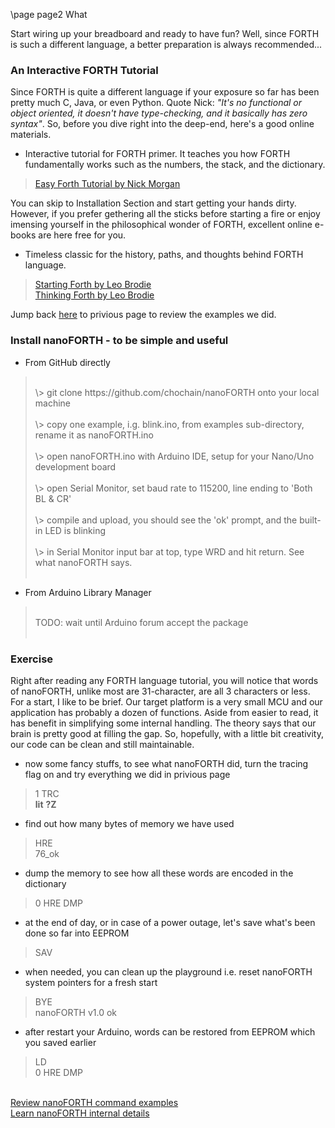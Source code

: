 \page page2 What

Start wiring up your breadboard and ready to have fun? Well, since FORTH is such a different language, a better preparation is always recommended...

### An Interactive FORTH Tutorial
Since FORTH is quite a different language if your exposure so far has been pretty much C, Java, or even Python. Quote Nick: <em>"It's no functional or object oriented, it doesn't have type-checking, and it basically has zero syntax"</em>. So, before you dive right into the deep-end, here's a good online materials.
* Interactive tutorial for FORTH primer. It teaches you how FORTH fundamentally works such as the numbers, the stack, and the dictionary.
> <a href="https://skilldrick.github.io/easyforth/#introduction" target="_blank">Easy Forth Tutorial by Nick Morgan</a>

You can skip to Installation Section and start getting your hands dirty. However, if you prefer gethering all the sticks before starting a fire or enjoy imensing yourself in the philosophical wonder of FORTH, excellent online e-books are here free for you.
* Timeless classic for the history, paths, and thoughts behind FORTH language.
> <a href="http://home.iae.nl/users/mhx/sf.html" target="_blank">Starting Forth by Leo Brodie</a><br/>
> <a href="http://thinking-forth.sourceforge.net" target="_blank">Thinking Forth by Leo Brodie</a>

Jump back <a href="page1.html">here</a> to privious page to review the examples we did.

### Install nanoFORTH - to be simple and useful

* From GitHub directly
> <br/>
> \> git clone https://github.com/chochain/nanoFORTH onto your local machine<br/><br/>
> \> copy one example, i.g. blink.ino, from examples sub-directory, rename it as nanoFORTH.ino<br/><br/>
> \> open nanoFORTH.ino with Arduino IDE, setup for your Nano/Uno development board<br/><br/>
> \> open Serial Monitor, set baud rate to 115200, line ending to 'Both BL & CR'<br/><br/>
> \> compile and upload, you should see the 'ok' prompt, and the built-in LED is blinking<br/><br/>
> \> in Serial Monitor input bar at top, type WRD and hit return. See what nanoFORTH says.<br/><br/>

* From Arduino Library Manager
> <br/>
> TODO: wait until Arduino forum accept the package<br/><br/>

### Exercise

Right after reading any FORTH language tutorial, you will notice that words of nanoFORTH, unlike most are 31-character, are all 3 characters or less. For a start, I like to be brief. Our target platform is a very small MCU and our application has probably a dozen of functions. Aside from easier to read, it has benefit in simplifying some internal handling. The theory says that our brain is pretty good at filling the gap. So, hopefully, with a little bit creativity, our code can be clean and still maintainable.

* now some fancy stuffs, to see what nanoFORTH did, turn the tracing flag on and try everything we did in privious page
> 1 TRC<br/>
> **lit** **?Z**

* find out how many bytes of memory we have used
> HRE<br/>
> 76_ok

* dump the memory to see how all these words are encoded in the dictionary
> 0 HRE DMP

* at the end of day, or in case of a power outage, let's save what's been done so far into EEPROM
> SAV

* when needed, you can clean up the playground i.e. reset nanoFORTH system pointers for a fresh start
> BYE<br/>
> nanoFORTH v1.0 ok

* after restart your Arduino, words can be restored from EEPROM which you saved earlier
> LD<br/>
> 0 HRE DMP

<br/>
<a href="page1.html">Review nanoFORTH command examples</a><br/>
<a href="page3.html">Learn nanoFORTH internal details</a>



